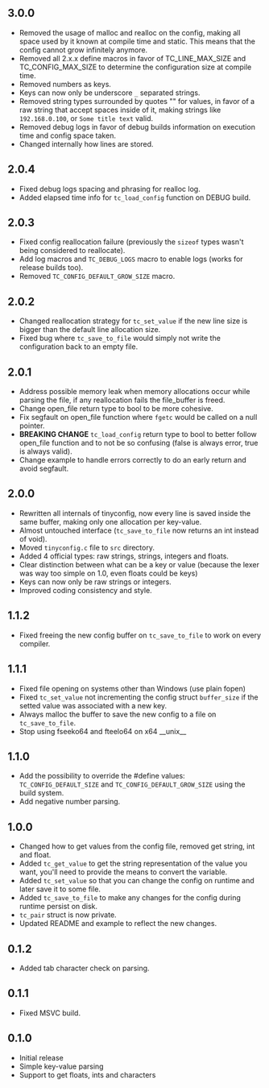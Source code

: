 ## 3.0.0
- Removed the usage of malloc and realloc on the config, making all space used by it known at
  compile time and static. This means that the config cannot grow infinitely anymore.
- Removed all 2.x.x define macros in favor of TC_LINE_MAX_SIZE and TC_CONFIG_MAX_SIZE to determine 
  the configuration size at compile time.
- Removed numbers as keys.
- Keys can now only be underscore `_` separated strings.
- Removed string types surrounded by quotes "" for values, in favor of a raw string that accept
  spaces inside of it, making strings like `192.168.0.100`, or `Some title text` valid.
- Removed debug logs in favor of debug builds information on execution time and config space taken.
- Changed internally how lines are stored.

## 2.0.4
- Fixed debug logs spacing and phrasing for realloc log.
- Added elapsed time info for `tc_load_config` function on DEBUG build.

## 2.0.3
- Fixed config reallocation failure (previously the `sizeof` types wasn't being considered to reallocate).
- Add log macros and `TC_DEBUG_LOGS` macro to enable logs (works for release builds too).
- Removed `TC_CONFIG_DEFAULT_GROW_SIZE` macro.

## 2.0.2
- Changed reallocation strategy for `tc_set_value` if the new line size is bigger than the default line allocation size.
- Fixed bug where `tc_save_to_file` would simply not write the configuration back to an empty file.

## 2.0.1
- Address possible memory leak when memory allocations occur while parsing the file, if any reallocation fails the file_buffer is freed.
- Change open_file return type to bool to be more cohesive.
- Fix segfault on open_file function where `fgetc` would be called on a null pointer.
- **BREAKING CHANGE** `tc_load_config` return type to bool to better follow open_file function and to not be so confusing (false is always error, true is always valid).
- Change example to handle errors correctly to do an early return and avoid segfault.

## 2.0.0
- Rewritten all internals of tinyconfig, now every line is saved inside the same buffer, making only one allocation per key-value.
- Almost untouched interface (`tc_save_to_file` now returns an int instead of void).
- Moved `tinyconfig.c` file to `src` directory.
- Added 4 official types: raw strings, strings, integers and floats.
- Clear distinction between what can be a key or value (because the lexer was way too simple on 1.0, even floats could be keys)
- Keys can now only be raw strings or integers.
- Improved coding consistency and style.

## 1.1.2
- Fixed freeing the new config buffer on `tc_save_to_file` to work on every compiler.

## 1.1.1
- Fixed file opening on systems other than Windows (use plain fopen)
- Fixed `tc_set_value` not incrementing the config struct `buffer_size` if the setted value was associated with a new key.
- Always malloc the buffer to save the new config to a file on `tc_save_to_file`.
- Stop using fseeko64 and fteelo64 on x64 \_\_unix\_\_

## 1.1.0
- Add the possibility to override the #define values: `TC_CONFIG_DEFAULT_SIZE` and `TC_CONFIG_DEFAULT_GROW_SIZE` using the build system.
- Add negative number parsing.

## 1.0.0
- Changed how to get values from the config file, removed get string, int and float.
- Added `tc_get_value` to get the string representation of the value you want, you'll need to provide the means to convert the variable.
- Added `tc_set_value` so that you can change the config on runtime and later save it to some file.
- Added `tc_save_to_file` to make any changes for the config during runtime persist on disk.
- `tc_pair` struct is now private.
- Updated README and example to reflect the new changes.

## 0.1.2
- Added tab character check on parsing.

## 0.1.1
- Fixed MSVC build.

## 0.1.0
- Initial release
- Simple key-value parsing
- Support to get floats, ints and characters
